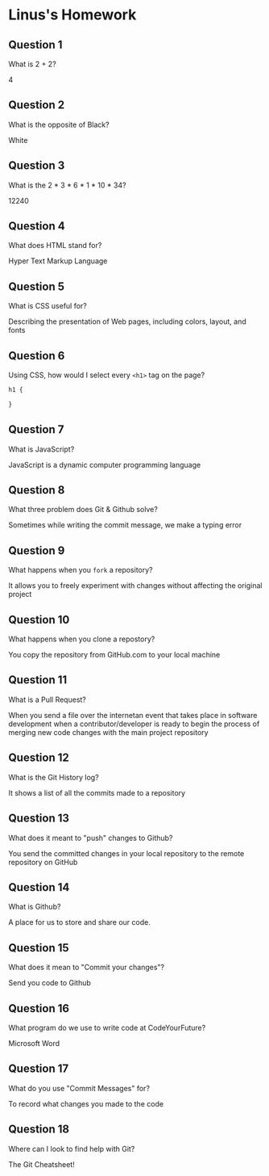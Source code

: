 # Linus's Homework

## Question 1

What is 2 + 2?

4

## Question 2

What is the opposite of Black?

White

## Question 3

What is the  2 * 3 * 6 * 1 * 10 * 34?

12240

## Question 4 

What does HTML stand for?

Hyper Text Markup Language

## Question 5

What is CSS useful for?

Describing the presentation of Web pages, including colors, layout, and fonts

## Question 6

Using CSS, how would I select every `<h1>` tag on the page?

```css
h1 {

}
```

## Question 7

What is JavaScript?

JavaScript is a dynamic computer programming language

## Question 8

What three problem does Git & Github solve?

Sometimes while writing the commit message, we make a typing error

## Question 9

What happens when you `fork` a repository?

It allows you to freely experiment with changes without affecting the original project

## Question 10 

What happens when you clone a repostory?

You copy the repository from GitHub.com to your local machine

## Question 11

What is a Pull Request?

When you send a file over the internetan event that takes place in software development when a contributor/developer is ready to begin the process of merging new code changes with the main project repository

## Question 12

What is the Git History log?

It shows a list of all the commits made to a repository

## Question 13

What does it meant to "push" changes to Github?

You send the committed changes in your local repository to the remote repository on GitHub

## Question 14

What is Github?

A place for us to store and share our code.

## Question 15

What does it mean to "Commit your changes"?

Send you code to Github

## Question 16

What program do we use to write code at CodeYourFuture?

Microsoft Word

## Question 17

What do you use "Commit Messages" for?

To record what changes you made to the code

## Question 18

Where can I look to find help with Git?

The Git Cheatsheet!
